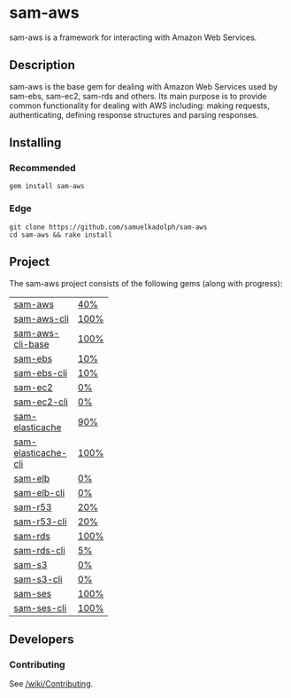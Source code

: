 # sam-aws

sam-aws is a framework for interacting with Amazon Web Services.

## Description

sam-aws is the base gem for dealing with Amazon Web Services used by sam-ebs, sam-ec2, sam-rds and others. Its main purpose
is to provide common functionality for dealing with AWS including: making requests, authenticating, defining response
structures and parsing responses.

## Installing

### Recommended

```
gem install sam-aws
```

### Edge

```
git clone https://github.com/samuelkadolph/sam-aws
cd sam-aws && rake install
```

## Project

The sam-aws project consists of the following gems (along with progress):

<div id="languages">
  <table width="700px">
    <tr>
      <td width="100"><a href="/samuelkadolph/sam-aws">sam-aws</a></td>
      <td><a href="/samuelkadolph/sam-aws" class="bar" style="width: 40%">40%</a></td>
    </tr>
    <tr>
      <td width="100"><a href="/samuelkadolph/sam-aws/tree/master/aws-aws-cli">sam-aws-cli</a></td>
      <td><a href="/samuelkadolph/sam-aws/tree/master/aws-aws-cli" class="bar" style="width: 100%">100%</a></td>
    </tr>
    <tr>
      <td width="100"><a href="/samuelkadolph/sam-aws/tree/master/aws-aws-cli-base">sam-aws-cli-base</a></td>
      <td><a href="/samuelkadolph/sam-aws/tree/master/aws-aws-cli-base" class="bar" style="width: 100%">100%</a></td>
    </tr>
    <tr>
      <td width="100"><a href="/samuelkadolph/sam-aws/tree/master/aws-ebs">sam-ebs</a></td>
      <td><a href="/samuelkadolph/sam-aws/tree/master/aws-ebs" class="bar" style="width: 10%">10%</a></td>
    </tr>
    <tr>
      <td width="100"><a href="/samuelkadolph/sam-aws/tree/master/aws-ebs-cli">sam-ebs-cli</a></td>
      <td><a href="/samuelkadolph/sam-aws/tree/master/aws-ebs-cli" class="bar" style="width: 10%">10%</a></td>
    </tr>
    <tr>
      <td width="100"><a href="/samuelkadolph/sam-aws/tree/master/aws-ec2">sam-ec2</a></td>
      <td><a href="/samuelkadolph/sam-aws/tree/master/aws-ec2" class="bar" style="width: 0%">0%</a></td>
    </tr>
    <tr>
      <td width="100"><a href="/samuelkadolph/sam-aws/tree/master/aws-ec2-cli">sam-ec2-cli</a></td>
      <td><a href="/samuelkadolph/sam-aws/tree/master/aws-ec2-cli" class="bar" style="width: 0%">0%</a></td>
    </tr>
    <tr>
      <td width="100"><a href="/samuelkadolph/sam-aws/tree/master/aws-elasticache">sam-elasticache</a></td>
      <td><a href="/samuelkadolph/sam-aws/tree/master/aws-elasticache" class="bar" style="width: 90%">90%</a></td>
    </tr>
    <tr>
      <td width="100"><a href="/samuelkadolph/sam-aws/tree/master/aws-elasticache-cli">sam-elasticache-cli</a></td>
      <td><a href="/samuelkadolph/sam-aws/tree/master/aws-elasticache-cli" class="bar" style="width: 100%">100%</a></td>
    </tr>
    <tr>
      <td width="100"><a href="/samuelkadolph/sam-aws/tree/master/aws-elb">sam-elb</a></td>
      <td><a href="/samuelkadolph/sam-aws/tree/master/aws-elb" class="bar" style="width: 0%">0%</a></td>
    </tr>
    <tr>
      <td width="100"><a href="/samuelkadolph/sam-aws/tree/master/aws-elb-cli">sam-elb-cli</a></td>
      <td><a href="/samuelkadolph/sam-aws/tree/master/aws-elb-cli" class="bar" style="width: 0%">0%</a></td>
    </tr>
    <tr>
      <td width="100"><a href="/samuelkadolph/sam-aws/tree/master/aws-r53">sam-r53</a></td>
      <td><a href="/samuelkadolph/sam-aws/tree/master/aws-r53" class="bar" style="width: 20%">20%</a></td>
    </tr>
    <tr>
      <td width="100"><a href="/samuelkadolph/sam-aws/tree/master/aws-r53-cli">sam-r53-cli</a></td>
      <td><a href="/samuelkadolph/sam-aws/tree/master/aws-r53-cli" class="bar" style="width: 20%">20%</a></td>
    </tr>
    <tr>
      <td width="100"><a href="/samuelkadolph/sam-aws/tree/master/aws-rds">sam-rds</a></td>
      <td><a href="/samuelkadolph/sam-aws/tree/master/aws-rds" class="bar" style="width: 100%">100%</a></td>
    </tr>
    <tr>
      <td width="100"><a href="/samuelkadolph/sam-aws/tree/master/aws-rds-cli">sam-rds-cli</a></td>
      <td><a href="/samuelkadolph/sam-aws/tree/master/aws-rds-cli" class="bar" style="width: 5%">5%</a></td>
    </tr>
    <tr>
      <td width="100"><a href="/samuelkadolph/sam-aws/tree/master/aws-s3">sam-s3</a></td>
      <td><a href="/samuelkadolph/sam-aws/tree/master/aws-s3" class="bar" style="width: 0%">0%</a></td>
    </tr>
    <tr>
      <td width="100"><a href="/samuelkadolph/sam-aws/tree/master/aws-s3-cli">sam-s3-cli</a></td>
      <td><a href="/samuelkadolph/sam-aws/tree/master/aws-s3-cli" class="bar" style="width: 0%">0%</a></td>
    </tr>
    <tr>
      <td width="100"><a href="/samuelkadolph/sam-aws/tree/master/aws-ses">sam-ses</a></td>
      <td><a href="/samuelkadolph/sam-aws/tree/master/aws-ses" class="bar" style="width: 100%">100%</a></td>
    </tr>
    <tr>
      <td width="100"><a href="/samuelkadolph/sam-aws/tree/master/aws-ses-cli">sam-ses-cli</a></td>
      <td><a href="/samuelkadolph/sam-aws/tree/master/aws-ses-cli" class="bar" style="width: 100%">100%</a></td>
    </tr>
  </table>
</div>

## Developers

### Contributing

See [/wiki/Contributing](/samuelkadolph/sam-aws/wiki/Contributing).
